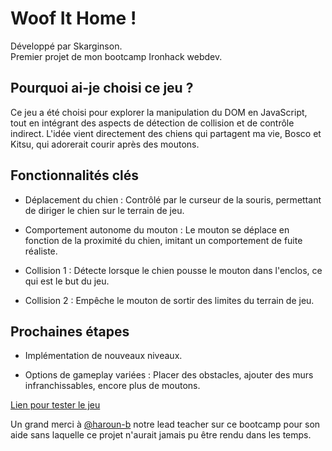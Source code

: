 # Woof It Home !

Développé par Skarginson. <br>
Premier projet de mon bootcamp Ironhack webdev.

## Pourquoi ai-je choisi ce jeu ?

Ce jeu a été choisi pour explorer la manipulation du DOM en JavaScript, tout en intégrant des aspects de détection de collision et de contrôle indirect.
L'idée vient directement des chiens qui partagent ma vie, Bosco et Kitsu, qui adorerait courir après des moutons.

## Fonctionnalités clés

- Déplacement du chien : Contrôlé par le curseur de la souris, permettant de diriger le chien sur le terrain de jeu.

- Comportement autonome du mouton : Le mouton se déplace en fonction de la proximité du chien, imitant un comportement de fuite réaliste.

- Collision 1 : Détecte lorsque le chien pousse le mouton dans l'enclos, ce qui est le but du jeu.

- Collision 2 : Empêche le mouton de sortir des limites du terrain de jeu.

## Prochaines étapes

- Implémentation de nouveaux niveaux.

- Options de gameplay variées : Placer des obstacles, ajouter des murs infranchissables, encore plus de moutons.

[Lien pour tester le jeu](https://skarginson.github.io/project1---Woof-It-Home-/)

Un grand merci à [@haroun-b](https://github.com/haroun-b) notre lead teacher sur ce bootcamp pour son aide sans laquelle ce projet n'aurait jamais pu être rendu dans les temps. 

